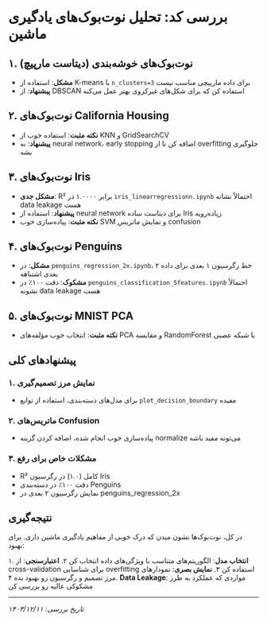# بررسی کد: تحلیل نوت‌بوک‌های یادگیری ماشین


## ۱. نوت‌بوک‌های خوشه‌بندی (دیتاست مارپیچ)

- **مشکل**: استفاده از K-means با `n_clusters=3` برای داده مارپیچی مناسب نیست
- **پیشنهاد**: از DBSCAN استفاده کن که برای شکل‌های غیرکروی بهتر عمل می‌کنه

## ۲. نوت‌بوک‌های California Housing

- **نکته مثبت**: استفاده خوب از KNN و GridSearchCV
- **پیشنهاد**: به neural network، early stopping اضافه کن تا از overfitting جلوگیری بشه

## ۳. نوت‌بوک‌های Iris

- **مشکل جدی**: R² برابر ۱.۰۰۰۰ در `iris_linearregressionn.ipynb` احتمالاً نشانه data leakage هست
- **پیشنهاد**: استفاده از neural network برای دیتاست ساده Iris زیاده‌رویه
- **نکته مثبت**: پیاده‌سازی خوب SVM و نمایش ماتریس confusion

## ۴. نوت‌بوک‌های Penguins

- **مشکل**: در `penguins_regression_2x.ipynb`، خط رگرسیون ۱ بعدی برای داده ۲ بعدی اشتباهه
- **مشکوک**: دقت ۱۰۰٪ در `penguins_classification_5features.ipynb` احتمالاً نشونه data leakage هست

## ۵. نوت‌بوک‌های MNIST PCA

- **نکته مثبت**: انتخاب خوب مؤلفه‌های PCA و مقایسه RandomForest با شبکه عصبی

## پیشنهادهای کلی

### ۱. نمایش مرز تصمیم‌گیری
- برای مدل‌های دسته‌بندی، استفاده از توابع `plot_decision_boundary` مفیده

### ۲. ماتریس‌های Confusion
- پیاده‌سازی خوب انجام شده، اضافه کردن گزینه normalize می‌تونه مفید باشه

### ۳. مشکلات خاص برای رفع
- R² کامل (۱.۰) در رگرسیون Iris
- دقت ۱۰۰٪ در دسته‌بندی Penguins
- نمایش رگرسیون ۲ بعدی در penguins_regression_2x

## نتیجه‌گیری

در کل، نوت‌بوک‌ها نشون میدن که درک خوبی از مفاهیم یادگیری ماشین داری. برای بهبود:

۱. **انتخاب مدل**: الگوریتم‌های متناسب با ویژگی‌های داده انتخاب کن
۲. **اعتبارسنجی**: از cross-validation برای شناسایی overfitting استفاده کن
۳. **نمایش بصری**: نمودارهای مرز تصمیم و رگرسیون رو بهبود بده
۴. **Data Leakage**: مواردی که عملکرد به طرز مشکوکی عالیه رو بررسی کن

---
*تاریخ بررسی: ۱۴۰۳/۱۲/۱۱*